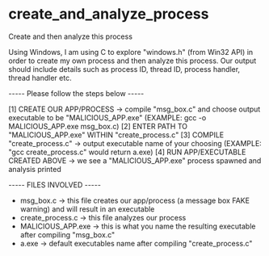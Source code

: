# create_and_analyze_process
Create and then analyze this process

Using Windows, I am using C to explore "windows.h" (from Win32 API) in order to create my own process and then analyze this process. 
Our output should include details such as process ID, thread ID, process handler, thread handler etc. 


  
----- Please follow the steps below -----

[1] CREATE OUR APP/PROCESS -> compile "msg_box.c" and choose output executable to be "MALICIOUS_APP.exe" (EXAMPLE: gcc -o MALICIOUS_APP.exe msg_box.c)
[2] ENTER PATH TO "MALICIOUS_APP.exe" WITHIN "create_process.c"
[3] COMPILE "create_process.c" -> output executable name of your choosing (EXAMPLE: "gcc create_process.c" would return a.exe)
[4] RUN APP/EXECUTABLE CREATED ABOVE -> we see a "MALICIOUS_APP.exe" process spawned and analysis printed




----- FILES INVOLVED -----

* msg_box.c -> this file creates our app/process (a message box FAKE warning) and will result in an executable 
* create_process.c -> this file analyzes our process
* MALICIOUS_APP.exe -> this is what you name the resulting executable after compiling "msg_box.c"
* a.exe -> default executables name after compiling "create_process.c"

